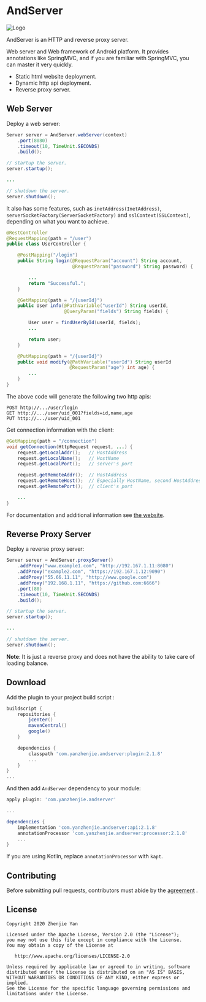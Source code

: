 # AndServer

![Logo](./images/logo.svg)

AndServer is an HTTP and reverse proxy server.

Web server and Web framework of Android platform. It provides annotations like SpringMVC, and if you are familiar with SpringMVC, you can master it very quickly.

- Static html website deployment.
- Dynamic http api deployment.
- Reverse proxy server.

## Web Server

Deploy a web server:

```java
Server server = AndServer.webServer(context)
    .port(8080)
    .timeout(10, TimeUnit.SECONDS)
    .build();

// startup the server.
server.startup();

...

// shutdown the server.
server.shutdown();
```

It also has some features, such as `inetAddress(InetAddress)`, `serverSocketFactory(ServerSocketFactory)` and `sslContext(SSLContext)`, depending on what you want to achieve.

```java
@RestController
@RequestMapping(path = "/user")
public class UserController {

    @PostMapping("/login")
    public String login(@RequestParam("account") String account,
                        @RequestParam("password") String password) {

        ...
        return "Successful.";
    }

    @GetMapping(path = "/{userId}")
    public User info(@PathVariable("userId") String userId,
                     @QueryParam("fields") String fields) {

        User user = findUserById(userId, fields);
        ...

        return user;
    }

    @PutMapping(path = "/{userId}")
    public void modify(@PathVariable("userId") String userId
                       @RequestParam("age") int age) {
        ...
    }
}
```

The above code will generate the following two http apis:

```text
POST http://.../user/login
GET http://.../user/uid_001?fields=id,name,age
PUT http://.../user/uid_001
```

Get connection information with the client:

```java
@GetMapping(path = "/connection")
void getConnection(HttpRequest request, ...) {
    request.getLocalAddr();   // HostAddress
    request.getLocalName();   // HostName
    request.getLocalPort();   // server's port

    request.getRemoteAddr();  // HostAddress
    request.getRemoteHost();  // Especially HostName, second HostAddress
    request.getRemotePort();  // client's port

    ...
}
```

For documentation and additional information see [the website](https://yanzhenjie.com/AndServer).

## Reverse Proxy Server

Deploy a reverse proxy server:

```java
Server server = AndServer.proxyServer()
    .addProxy("www.example1.com", "http://192.167.1.11:8080")
    .addProxy("example2.com", "https://192.167.1.12:9090")
    .addProxy("55.66.11.11", "http://www.google.com")
    .addProxy("192.168.1.11", "https://github.com:6666")
    .port(80)
    .timeout(10, TimeUnit.SECONDS)
    .build();

// startup the server.
server.startup();

...

// shutdown the server.
server.shutdown();
```

**Note**: It is just a reverse proxy and does not have the ability to take care of loading balance.

## Download

Add the plugin to your project build script :

```gradle
buildscript {
    repositories {
        jcenter()
        mavenCentral()
        google()
    }

    dependencies {
        classpath 'com.yanzhenjie.andserver:plugin:2.1.8'
        ...
    }
}
...
```

And then add `AndServer` dependency to your module:

```gradle
apply plugin: 'com.yanzhenjie.andserver'

...

dependencies {
    implementation 'com.yanzhenjie.andserver:api:2.1.8'
    annotationProcessor 'com.yanzhenjie.andserver:processor:2.1.8'
    ...
}
```

If you are using Kotlin, replace `annotationProcessor` with `kapt`.

## Contributing

Before submitting pull requests, contributors must abide by the [agreement](./CONTRIBUTING.md) .

## License

```text
Copyright 2020 Zhenjie Yan

Licensed under the Apache License, Version 2.0 (the "License");
you may not use this file except in compliance with the License.
You may obtain a copy of the License at

   http://www.apache.org/licenses/LICENSE-2.0

Unless required by applicable law or agreed to in writing, software
distributed under the License is distributed on an "AS IS" BASIS,
WITHOUT WARRANTIES OR CONDITIONS OF ANY KIND, either express or implied.
See the License for the specific language governing permissions and
limitations under the License.
```
